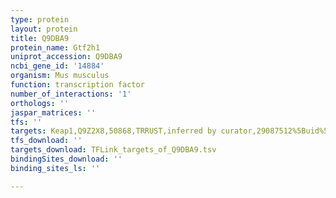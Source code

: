```yaml
---
type: protein
layout: protein
title: Q9DBA9
protein_name: Gtf2h1
uniprot_accession: Q9DBA9
ncbi_gene_id: '14884'
organism: Mus musculus
function: transcription factor
number_of_interactions: '1'
orthologs: ''
jaspar_matrices: ''
tfs: ''
targets: Keap1,Q9Z2X8,50868,TRRUST,inferred by curator,29087512%5Buid%5D+OR+20173742%5Buid%5D,Yes
tfs_download: ''
targets_download: TFLink_targets_of_Q9DBA9.tsv
bindingSites_download: ''
binding_sites_ls: ''

---
```

